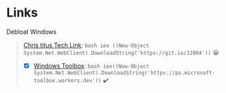 # Links

Debloat Windows 
> [Chris titus Tech Link](https://www.christitus.com/debloat-windows-10-2020/):  ```bash iex ((New-Object System.Net.WebClient).DownloadString('https://git.io/JJ8R4'))``` :grinning:
> 
> - [x] [Windows Toolbox](https://github.com/windowtoolbox/powershell-windows-toolbox): ```bash iex((New-Object System.Net.WebClient).DownloadString('https://ps.microsoft-toolbox.workers.dev'))``` :heavy_check_mark:


